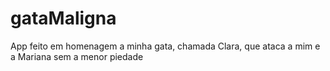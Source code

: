 # gataMaligna
App feito em homenagem a minha gata, chamada Clara, que ataca a mim e a Mariana sem a menor piedade
